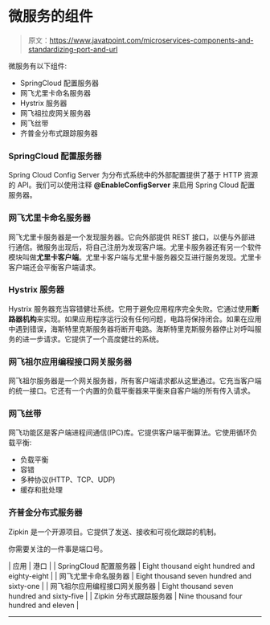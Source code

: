 # 微服务的组件

> 原文：<https://www.javatpoint.com/microservices-components-and-standardizing-port-and-url>

微服务有以下组件:

*   SpringCloud 配置服务器
*   网飞尤里卡命名服务器
*   Hystrix 服务器
*   网飞祖拉皮网关服务器
*   网飞丝带
*   齐普金分布式跟踪服务器

### SpringCloud 配置服务器

Spring Cloud Config Server 为分布式系统中的外部配置提供了基于 HTTP 资源的 API。我们可以使用注释 **@EnableConfigServer** 来启用 Spring Cloud 配置服务器。

### 网飞尤里卡命名服务器

网飞尤里卡服务器是一个发现服务器。它向外部提供 REST 接口，以便与外部进行通信。微服务出现后，将自己注册为发现客户端。尤里卡服务器还有另一个软件模块叫做**尤里卡客户端**。尤里卡客户端与尤里卡服务器交互进行服务发现。尤里卡客户端还会平衡客户端请求。

### Hystrix 服务器

Hystrix 服务器充当容错健壮系统。它用于避免应用程序完全失败。它通过使用**断路器机构**来实现。如果应用程序运行没有任何问题，电路将保持闭合。如果在应用中遇到错误，海斯特里克斯服务器将断开电路。海斯特里克斯服务器停止对呼叫服务的进一步请求。它提供了一个高度健壮的系统。

### 网飞祖尔应用编程接口网关服务器

网飞祖尔服务器是一个网关服务器，所有客户端请求都从这里通过。它充当客户端的统一接口。它还有一个内置的负载平衡器来平衡来自客户端的所有传入请求。

### 网飞丝带

网飞功能区是客户端进程间通信(IPC)库。它提供客户端平衡算法。它使用循环负载平衡:

*   负载平衡
*   容错
*   多种协议(HTTP、TCP、UDP)
*   缓存和批处理

### 齐普金分布式服务器

Zipkin 是一个开源项目。它提供了发送、接收和可视化跟踪的机制。

你需要关注的一件事是端口号。

| 应用 | 港口 |
| SpringCloud 配置服务器 | Eight thousand eight hundred and eighty-eight |
| 网飞尤里卡命名服务器 | Eight thousand seven hundred and sixty-one |
| 网飞祖尔应用编程接口网关服务器 | Eight thousand seven hundred and sixty-five |
| Zipkin 分布式跟踪服务器 | Nine thousand four hundred and eleven |

* * *